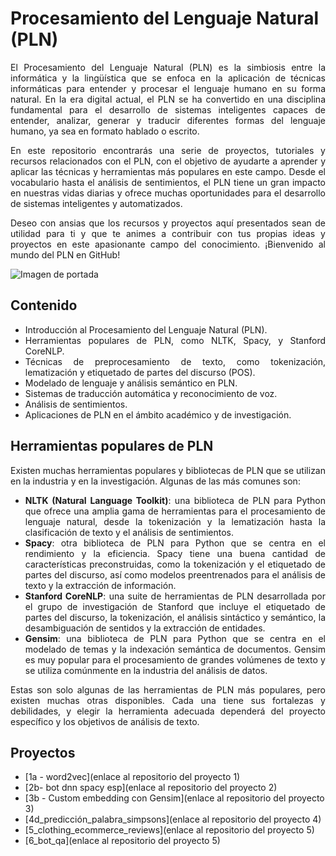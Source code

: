 # Procesamiento del Lenguaje Natural (PLN)
<div align="justify">

El Procesamiento del Lenguaje Natural (PLN) es la simbiosis entre la informática y la lingüística que se enfoca en la aplicación de técnicas informáticas para entender y procesar el lenguaje humano en su forma natural. En la era digital actual, el PLN se ha convertido en una disciplina fundamental para el desarrollo de sistemas inteligentes capaces de entender, analizar, generar y traducir diferentes formas del lenguaje humano, ya sea en formato hablado o escrito.

En este repositorio encontrarás una serie de proyectos, tutoriales y recursos relacionados con el PLN, con el objetivo de ayudarte a aprender y aplicar las técnicas y herramientas más populares en este campo. Desde el vocabulario hasta el análisis de sentimientos, el PLN tiene un gran impacto en nuestras vidas diarias y ofrece muchas oportunidades para el desarrollo de sistemas inteligentes y automatizados.

Deseo con ansias que los recursos y proyectos aquí presentados sean de utilidad para ti y que te animes a contribuir con tus propias ideas y proyectos en este apasionante campo del conocimiento. ¡Bienvenido al mundo del PLN en GitHub!

</div>

![Imagen de portada](https://files.realpython.com/media/Practical-Text-Classification-with-Keras-and-Python_Watermark.fe326bd75146.jpg)

## Contenido 
<div align="justify">
  
- Introducción al Procesamiento del Lenguaje Natural (PLN).
- Herramientas populares de PLN, como NLTK, Spacy, y Stanford CoreNLP.
- Técnicas de preprocesamiento de texto, como tokenización, lematización y etiquetado de partes del discurso (POS).
- Modelado de lenguaje y análisis semántico en PLN.
- Sistemas de traducción automática y reconocimiento de voz.
- Análisis de sentimientos.
- Aplicaciones de PLN en el ámbito académico y de investigación.
  
</div>

## Herramientas populares de PLN
<div align="justify">
Existen muchas herramientas populares y bibliotecas de PLN que se utilizan en la industria y en la investigación. Algunas de las más comunes son:

- **NLTK (Natural Language Toolkit)**: una biblioteca de PLN para Python que ofrece una amplia gama de herramientas para el procesamiento de lenguaje natural, desde la tokenización y la lematización hasta la clasificación de texto y el análisis de sentimientos.
- **Spacy**: otra biblioteca de PLN para Python que se centra en el rendimiento y la eficiencia. Spacy tiene una buena cantidad de características preconstruidas, como la tokenización y el etiquetado de partes del discurso, así como modelos preentrenados para el análisis de texto y la extracción de información.
- **Stanford CoreNLP**: una suite de herramientas de PLN desarrollada por el grupo de investigación de Stanford que incluye el etiquetado de partes del discurso, la tokenización, el análisis sintáctico y semántico, la desambiguación de sentidos y la extracción de entidades.
- **Gensim**: una biblioteca de PLN para Python que se centra en el modelado de temas y la indexación semántica de documentos. Gensim es muy popular para el procesamiento de grandes volúmenes de texto y se utiliza comúnmente en la industria del análisis de datos.

Estas son solo algunas de las herramientas de PLN más populares, pero existen muchas otras disponibles. Cada una tiene sus fortalezas y debilidades, y elegir la herramienta adecuada dependerá del proyecto específico y los objetivos de análisis de texto.
</div>

## Proyectos

- [1a - word2vec](enlace al repositorio del proyecto 1)
- [2b- bot dnn spacy esp](enlace al repositorio del proyecto 2)
- [3b - Custom embedding con Gensim](enlace al repositorio del proyecto 3)
- [4d_predicción_palabra_simpsons](enlace al repositorio del proyecto 4)
- [5_clothing_ecommerce_reviews](enlace al repositorio del proyecto 5)
- [6_bot_qa](enlace al repositorio del proyecto 5)
